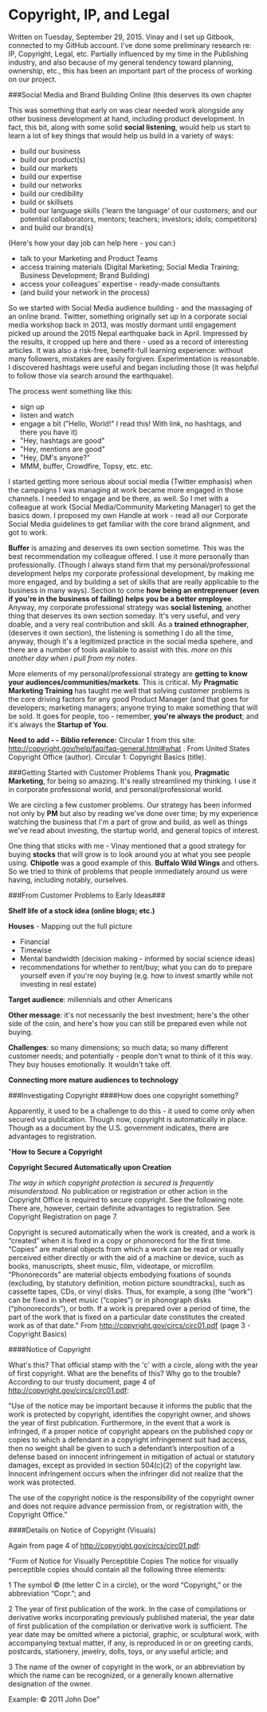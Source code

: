# Copyright, IP, and Legal

Written on Tuesday, September 29, 2015. Vinay and I set up Gitbook, connected to my GitHub account. I've done some preliminary research re: IP, Copyright, Legal, etc. Partially influenced by my time in the Publishing industry, and also because of my general tendency toward planning, ownership, etc., this has been an important part of the process of working on our project. 

###Social Media and Brand Building Online (this deserves its own chapter

This was something that early on was clear needed work alongside any other business development at hand, including product development. In fact, this bit, along with some solid **social listening**, would help us start to learn a lot of key things that would help us build in a variety of ways: 

* build our business
* build our product(s)
* build our markets
* build our expertise
* build our networks
* build our credibility
* build or skillsets
* build our language skills ('learn the language' of our customers; and our potential collaborators, mentors; teachers; investors; idols; competitors)
* and build our brand(s)

(Here's how your day job can help here - you can:)

* talk to your Marketing and Product Teams
* access training materials (Digital Marketing; Social Media Training; Business Development; Brand Building)
* access your colleagues' expertise - ready-made consultants
* (and build your network in the process)

So we started with Social Media audience building - and the massaging of an online brand. Twitter, something originally set up in a corporate social media workshop back in 2013, was mostly dormant until engagement picked up around the 2015 Nepal earthquake back in April. Impressed by the results, it cropped up here and there - used as a record of interesting articles. It was also a risk-free, benefit-full learning experience: without many followers, mistakes are easily forgiven. Experimentation is reasonable. I discovered hashtags were useful and began including those (it was helpful to follow those via search around the earthquake).

The process went something like this: 

* sign up
* listen and watch
* engage a bit ("Hello, World!" I read this! With link, no hashtags, and there you have it)
* "Hey, hashtags are good"
* "Hey, mentions are good"
* "Hey, DM's anyone?"
* MMM, buffer, Crowdfire, Topsy, etc. etc.

I started getting more serious about social media (Twitter emphasis) when the campaigns I was managing at work became more engaged in those channels. I needed to engage and be there, as well. So I met with a colleague at work (Social Media/Community Marketing Manager) to get the basics down. I proposed my own Handle at work - read all our Corporate Social Media guidelines to get familiar with the core brand alignment, and got to work. 

**Buffer** is amazing and deserves its own section sometime. This was the best recommendation my colleague offered. I use it more personally than professionally. (Though I always stand firm that my personal/professional development helps my corporate professional development, by making me more engaged, and by building a set of skills that are really applicable to the business in many ways). Section to come **how being an entreprenuer (even if you're in the business of failing) helps you be a better employee**. Anyway, my corporate professional strategy was **social listening**, another thing that deserves its own section someday. It's very useful, and very doable, and a very real contribution and skill. As a **trained ethnographer**, (deserves it own section), the listening is something I do all the time, anyway, though it's a legitimized practice in the social media spehere, and there are a number of tools available to assist with this. *more on this another day when i pull from my notes*. 

More elements of my personal/professional strategy are **getting to know your audiences/communities/markets**. This is critical. My **Pragmatic Marketing Training** has taught me well that solving customer problems is the core driving factors for any good Product Manager (and that goes for developers; marketing managers; anyone trying to make something that will be sold. It goes for people, too - remember, **you're always the product**; and it's always the **Startup of You**.

**Need to add - - Biblio reference:** Circular 1 from this site: http://copyright.gov/help/faq/faq-general.html#what . From United States Copyright Office (author). Circular 1: Copyright Basics (title). 

###Getting Started with Customer Problems
Thank you, **Pragmatic Marketing**, for being so amazing. It's really streamlined my thinking. I use it in corporate professional world, and personal/professional world. 

We are circling a few customer problems. Our strategy has been informed not only by **PM** but also by reading we've done over time; by my experience watching the business that I'm a part of grow and build, as well as things we've read about investing, the startup world, and general topics of interest. 

One thing that sticks with me - Vinay mentioned that a good strategy for buying **stocks** that will grow is to look around you at what you see people using. **Chipotle** was a good example of this. **Buffalo Wild Wings** and others. So we tried to think of problems that people immediately around us were having, including notably, ourselves. 

###From Customer Problems to Early Ideas###

**Shelf life of a stock idea (online blogs; etc.)**

**Houses** - Mapping out the full picture
* Financial
* Timewise
* Mental bandwidth (decision making - informed by social science ideas)
* recommendations for whether to rent/buy; what you can do to prepare yourself even if you're noy buying (e.g. how to invest smartly while not investing in real estate)

**Target audience**: millennials and other Americans

**Other message**: it's not necessarily the best investment; here's the other side of the coin, and here's how you can still be prepared even while not buying.

**Challenges**: so many dimensions; so much data; so many different customer needs; and potentially - people don't wnat to think of it this way. They buy houses emotionally. It wouldn't take off.

**Connecting more mature audiences to technology** 

###Investigating Copyright
####How does one copyright something? 

Apparently, it used to be a challenge to do this - it used to come only when secured via publication. Though now, copyright is automatically in place. Though as a document by the U.S. government indicates, there are advantages to registration.

"**How to Secure a Copyright**

**Copyright Secured Automatically upon Creation**

*The way in which copyright protection is secured is frequently
misunderstood.* No publication or registration or other action in the Copyright Office is required to secure copyright. See the
following note. There are, however, certain definite advantages
to registration. See Copyright Registration on page 7.

Copyright is secured automatically when the work is created,
and a work is “created” when it is fixed in a copy or
phonorecord for the first time. “Copies” are material objects
from which a work can be read or visually perceived either
directly or with the aid of a machine or device, such as books,
manuscripts, sheet music, film, videotape, or microfilm.
“Phonorecords” are material objects embodying fixations of
sounds (excluding, by statutory definition, motion picture
soundtracks), such as cassette tapes, CDs, or vinyl disks.
Thus, for example, a song (the “work”) can be fixed in sheet
music (“copies”) or in phonograph disks (“phonorecords”),
or both. If a work is prepared over a period of time, the part
of the work that is fixed on a particular date constitutes the
created work as of that date."
From http://copyright.gov/circs/circ01.pdf (page 3 - Copyright Basics)

####Notice of Copyright

What's this? That official stamp with the 'c' with a circle, along with the year of first copyright. What are the benefits of this? Why go to the trouble? According to our trusty document, page 4 of http://copyright.gov/circs/circ01.pdf: 

"Use of the notice may be important because it informs
the public that the work is protected by copyright, identifies
the copyright owner, and shows the year of first publication.
Furthermore, in the event that a work is infringed, if a proper
notice of copyright appears on the published copy or copies to
which a defendant in a copyright infringement suit had access,
then no weight shall be given to such a defendant’s interposition
of a defense based on innocent infringement in mitigation
of actual or statutory damages, except as provided in section
504(c)(2) of the copyright law. Innocent infringement occurs
when the infringer did not realize that the work was protected.

The use of the copyright notice is the responsibility of the
copyright owner and does not require advance permission
from, or registration with, the Copyright Office."

####Details on Notice of Copyright (Visuals)

Again from page 4 of http://copyright.gov/circs/circ01.pdf: 

"Form of Notice for Visually Perceptible Copies
The notice for visually perceptible copies should contain all
the following three elements:

1 The symbol © (the letter C in a circle), or the word
“Copyright,” or the abbreviation “Copr.”; and

2 The year of first publication of the work. In the case of
compilations or derivative works incorporating previously
published material, the year date of first publication of
the compilation or derivative work is sufficient. The year
date may be omitted where a pictorial, graphic, or sculptural
work, with accompanying textual matter, if any, is
reproduced in or on greeting cards, postcards, stationery,
jewelry, dolls, toys, or any useful article; and

3 The name of the owner of copyright in the work, or an
abbreviation by which the name can be recognized, or a
generally known alternative designation of the owner.

Example: © 2011 John Doe"



